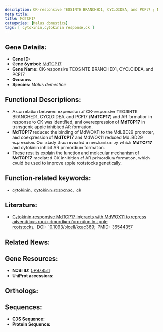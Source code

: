 ```yaml
---
description: CK-responsive TEOSINTE BRANCHED1, CYCLOIDEA, and PCF17 ; Malus domestica
meta_title:
title: MdTCP17
categories: [Malus domestica]
tags: [ cytokinin,cytokinin response,ck ]
---
```


## Gene Details:
- **Gene ID:** []()
- **Gene Symbol:** <u>MdTCP17</u>
- **Gene Name:** CK-responsive TEOSINTE BRANCHED1, CYCLOIDEA, and PCF17
- **Genome:** []()
- **Species:** *Malus domestica*

## Functional Descriptions:
   - A correlation between expression of CK-responsive TEOSINTE BRANCHED1, CYCLOIDEA, and PCF17 (**MdTCP17**) and AR formation in response to CK was identified, and overexpression of **MdTCP17** in transgenic apple inhibited AR formation.
   - **MdTCP17** reduced the binding of MdWOX11 to the MdLBD29 promoter, and coexpression of **MdTCP17** and MdWOX11 reduced MdLBD29 expression. Our study thus revealed a mechanism by which **MdTCP17** and cytokinin inhibit AR primordium formation.
   - These results explain the function and molecular mechanism of **MdTCP17**-mediated CK inhibition of AR primordium formation, which could be used to improve apple rootstocks genetically.

## Function-related keywords:
   - [cytokinin](/tags/cytokinin/),&nbsp;&nbsp;[cytokinin-response](/tags/cytokinin-response/),&nbsp;&nbsp;[ck](/tags/ck/)

## Literature:
   - [Cytokinin-responsive MdTCP17 interacts with MdWOX11 to repress adventitious root primordium formation in apple rootstocks.](https://doi.org/10.1093/plcell/koac369)&nbsp;&nbsp;DOI:&nbsp;&nbsp;[10.1093/plcell/koac369](https://doi.org/10.1093/plcell/koac369);&nbsp;&nbsp;PMID:&nbsp;&nbsp;[36544357](https://pubmed.ncbi.nlm.nih.gov/36544357/)

## Related News:

## Gene Resources:
- **NCBI ID:**  [OP978511](https://www.ncbi.nlm.nih.gov/gene/?term=OP978511)
- **UniProt accessions:**  [](https://www.uniprot.org/uniprotkb//entry)

## Orthologs:

## Sequences:
- **CDS Sequence:**
- **Protein Sequence:**
